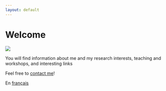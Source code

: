```yaml
---
layout: default
---
```


# Welcome

<IMG SRC=”https://felixdtrudel.github.io/Félix_headshot.jpg” ALIGN=”left” />

You will find information about me and my research interests, teaching and workshops, and interesting links 

Feel free to [contact me](mailto:fdesmeul@uwo.ca)!

En [français](https://felixdtrudel.github.io/fr/index.html)
